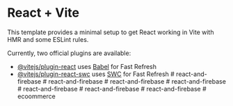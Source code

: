 # React + Vite

This template provides a minimal setup to get React working in Vite with HMR and some ESLint rules.

Currently, two official plugins are available:

- [@vitejs/plugin-react](https://github.com/vitejs/vite-plugin-react/blob/main/packages/plugin-react/README.md) uses [Babel](https://babeljs.io/) for Fast Refresh
- [@vitejs/plugin-react-swc](https://github.com/vitejs/vite-plugin-react-swc) uses [SWC](https://swc.rs/) for Fast Refresh
#   r e a c t - a n d - f i r e b a s e  
 #   r e a c t - a n d - f i r e b a s e  
 #   r e a c t - a n d - f i r e b a s e  
 #   r e a c t - a n d - f i r e b a s e  
 #   r e a c t - a n d - f i r e b a s e  
 #   r e a c t - a n d - f i r e b a s e  
 #   r e a c t - a n d - f i r e b a s e  
 #   e c o o m m e r c e  
 